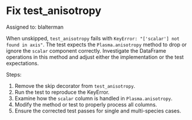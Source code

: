 # Fix test_anisotropy

Assigned to: blalterman

When unskipped, `test_anisotropy` fails with `KeyError: "['scalar'] not found in axis"`. The test expects the `Plasma.anisotropy` method to drop or ignore the `scalar` component correctly. Investigate the DataFrame operations in this method and adjust either the implementation or the test expectations.

Steps:
1. Remove the skip decorator from `test_anisotropy`.
2. Run the test to reproduce the KeyError.
3. Examine how the `scalar` column is handled in `Plasma.anisotropy`.
4. Modify the method or test to properly process all columns.
5. Ensure the corrected test passes for single and multi-species cases.

